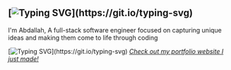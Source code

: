 ## [![Typing SVG](https://readme-typing-svg.demolab.com?font=Fira+Code&duration=2000&pause=1000&width=435&lines=About+me...)](https://git.io/typing-svg)
I'm Abdallah, A full-stack software engineer focused on capturing unique ideas and making them come to life through coding

[![Typing SVG](https://readme-typing-svg.demolab.com?font=Fira+Code&duration=2000&pause=1000&width=435&lines=I%E2%80%99m+currently+working+on+...)](https://git.io/typing-svg)
[*Check out my portfolio website I just made!*](https://abdallah76portfolio.web.app)
<!--

Here are some ideas to get you started:

- 🔭 I’m currently working on ...
- 🌱 I’m currently learning ...
- 👯 I’m looking to collaborate on ...
- 🤔 I’m looking for help with ...
- 💬 Ask me about ...
- 📫 How to reach me: ...
- 😄 Pronouns: ...
- ⚡ Fun fact: ...
-->
